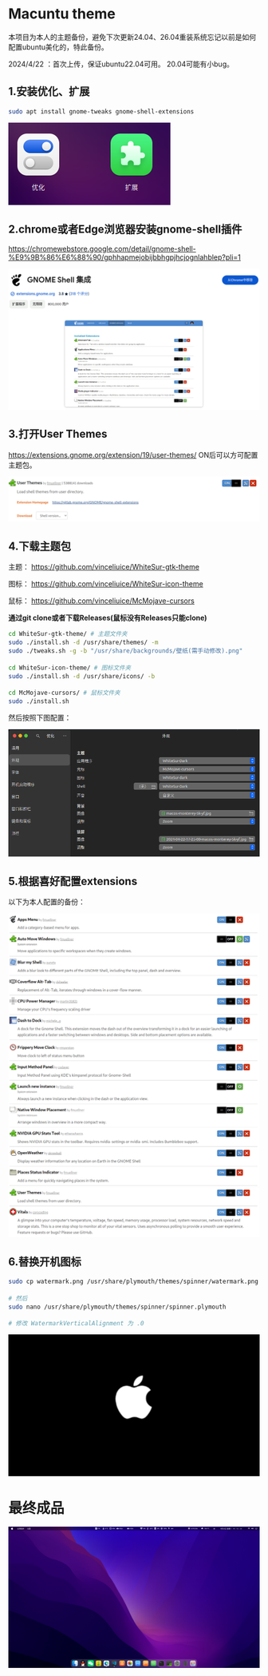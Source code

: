 # Macuntu theme

本项目为本人的主题备份，避免下次更新24.04、26.04重装系统忘记以前是如何配置ubuntu美化的，特此备份。

2024/4/22 ：首次上传，保证ubuntu22.04可用。 20.04可能有小bug。

## 1.安装优化、扩展
```bash
sudo apt install gnome-tweaks gnome-shell-extensions
```

![优化、扩展](image.png)


## 2.chrome或者Edge浏览器安装gnome-shell插件
https://chromewebstore.google.com/detail/gnome-shell-%E9%9B%86%E6%88%90/gphhapmejobijbbhgpjhcjognlahblep?pli=1

![gnome-shell](image-1.png)

## 3.打开User Themes
https://extensions.gnome.org/extension/19/user-themes/ 
ON后可以方可配置主题包。

![user-themes](image-2.png)

## 4.下载主题包

主题：
https://github.com/vinceliuice/WhiteSur-gtk-theme

图标：
https://github.com/vinceliuice/WhiteSur-icon-theme

鼠标：
https://github.com/vinceliuice/McMojave-cursors

**通过git clone或者下载Releases(鼠标没有Releases只能clone)**

```bash
cd WhiteSur-gtk-theme/ # 主题文件夹
sudo ./install.sh -d /usr/share/themes/ -m
sudo ./tweaks.sh -g -b "/usr/share/backgrounds/壁纸(需手动修改).png"  

cd WhiteSur-icon-theme/ # 图标文件夹
sudo ./install.sh -d /usr/share/icons/ -b

cd McMojave-cursors/ # 鼠标文件夹
sudo ./install.sh
```

然后按照下图配置：

![主题配置截图](image-3.png)

## 5.根据喜好配置extensions

以下为本人配置的备份：

![alt text](image-4.png)
![alt text](image-5.png)
![alt text](image-6.png)

## 6.替换开机图标

```bash
sudo cp watermark.png /usr/share/plymouth/themes/spinner/watermark.png

# 然后
sudo nano /usr/share/plymouth/themes/spinner/spinner.plymouth

# 修改 WatermarkVerticalAlignment 为 .0
```

![alt text](watermark.png)

# 最终成品

![alt text](image-7.png)